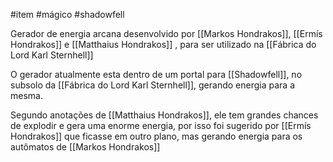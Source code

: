 #item #mágico #shadowfell 

Gerador de energia arcana desenvolvido por [[Markos Hondrakos]], [[Ermís Hondrakos]] e [[Matthaius Hondrakos]] , para ser utilizado na [[Fábrica do Lord Karl Sternhell]]

O gerador atualmente esta dentro de um portal para [[Shadowfell]], no subsolo da [[Fábrica do Lord Karl Sternhell]], gerando energia para a mesma.

Segundo anotações de [[Matthaius Hondrakos]], ele tem grandes chances de explodir e gera uma enorme energia, por isso foi sugerido por [[Ermís Hondrakos]] que ficasse em outro plano, mas gerando energia para os autômatos de [[Markos Hondrakos]]